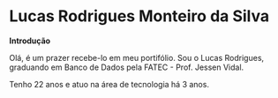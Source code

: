 # Lucas Rodrigues Monteiro da Silva

**Introdução**

Olá, é um prazer recebe-lo em meu portifólio. Sou o Lucas Rodrigues, graduando em Banco de Dados pela FATEC - Prof. Jessen Vidal.

Tenho 22 anos e atuo na área de tecnologia há 3 anos. 


